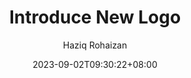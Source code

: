 ---
title: "Introduce New Logo"
date: 2023-09-02T09:30:22+08:00
# weight: 1
# aliases: ["/first"]
tags: ["News"]
author: "Haziq Rohaizan"
# author: ["Me", "You"] # multiple authors
showToc: false
TocOpen: false
draft: false
hidemeta: false
hideSummary: false
ShowReadingTime: false
ShowBreadCrumbs: true
ShowPostNavLinks: true
ShowWordCount: false
ShowRssButtonInSectionTermList: true
UseHugoToc: true
cover:
    image: "posts/2023/Sept/into-new-icon/Mhaziqrk Blog Logo 2023-2.png" # image path/url
    alt: "new icon" # alt text
    caption: "New Icon" # display caption under cover
    relative: false # when using page bundles set this to true
editPost:
    URL: "https://github.com/mhrk04/mhrk04.github.io/edit/main/content/"
    Text: "Suggest Changes" # edit text
    appendFilePath: true # to append file path to Edit link
---